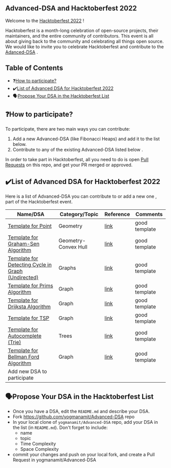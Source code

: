 ## Advanced-DSA and Hacktoberfest 2022

Welcome to the [Hacktoberfest 2022](https://hacktoberfest.digitalocean.com/) !

Hacktoberfest is a month-long celebration of open-source projects, their maintainers, and the entire community of contributors. This event is all about giving back to the community and celebrating all things open source. We would like to invite you to celebrate Hacktoberfest and contribute to the [Adanced-DSA](https://github.com/yogmanamit/Advanced-DSA) .

## Table of Contents

- ❓[How to participate?](#how-to-participate)
- ✔️[List of Advanced DSA for Hacktoberfest 2022](#list-of-advanced-dsa-for-hacktoberfest-2022)
- 🗣️[Propose Your DSA in the Hacktoberfest List](#propose-your-dsa-in-the-hacktoberfest-list)

## ❓How to participate?

To participate, there are two main ways you can contribute:

1. Add a new Advanced-DSA (like Fibonacci Heaps) and add it to the list below.
2. Contribute to any of the existing Advanced-DSA listed below .

In order to take part in Hacktoberfest, all you need to do is open [Pull Requests](https://github.com/yogmanamit/Advanced-DSA/pulls) on this repo, and get your PR merged or approved.

## ✔️List of Advanced DSA for Hacktoberfest 2022

Here is a list of Advanced-DSA you can contribute to or add a new one , part of the Hacktoberfest event.


| Name/DSA                                                                       | Category/Topic               | Reference         | Comments |
| --------------------------------------------------------------------------------------- | ---------------------- | -------------- | ----------- |
| [Template for Point]()            |   Geometry              | [link](https://cp-algorithms.com/) | good template          |
| [Template for Graham-Sen Algorithm]()            |   Geometry-Convex Hull              | [link](https://cp-algorithms.com/) | good template          |
| [Template for Detecting Cycle in Graph (Undirected)](https://www.tutorialspoint.com/Detect-Cycle-in-a-an-Undirected-Graph#:~:text=To%20detect%20if%20there%20is,Then%20one%20cycle%20is%20detected.)            |   Graphs              | [link](https://www.geeksforgeeks.org/detect-cycle-undirected-graph/) | good template          |
| [Template for Prims Algorithm]()            |   Graph                   | [link](https://www.geeksforgeeks.org/prims-minimum-spanning-tree-mst-greedy-algo-5/) | good template          |
| [Template for Drijksta Algorithm]()            |   Graph                   | [link](https://www.geeksforgeeks.org/dijkstras-shortest-path-algorithm-greedy-algo-7/) | good template          |
| [Template for TSP](https://www.geeksforgeeks.org/travelling-salesman-problem-set-1/)            |   Graph              | [link](https://www.geeksforgeeks.org/traveling-salesman-problem-tsp-implementation/) | good template          |
| [Template for Autocomplete (Trie)](https://www.geeksforgeeks.org/auto-complete-feature-using-trie/)            |   Trees              | [link](https://iq.opengenus.org/autocomplete-using-trie-data-structure/) | good template          | 
| [Template for Bellman Ford Algorithm]()         |   Graph                   | [link](https://www.geeksforgeeks.org/bellman-ford-algorithm-dp-23/) | good template          |
| Add new DSA to participate | | | |

## 🗣️Propose Your DSA in the Hacktoberfest List

- Once you have a DSA, edit the `README.md` and describe your DSA.
- Fork https://github.com/yogmanamit/Advanced-DSA repo
- In your local clone of `yogmanamit/Advanced-DSA` repo, add your DSA in the list (in `README.md`). Don't forget to include:
  - name
  - topic
  - Time Complexity
  - Space Complexity
- commit your changes and push on your local fork, and create a Pull Request in yogmanamit/Advanced-DSA 
